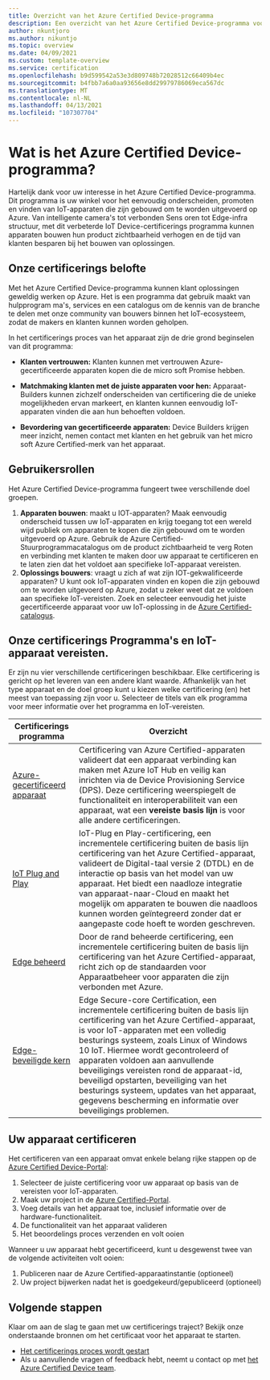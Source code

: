 ```yaml
---
title: Overzicht van het Azure Certified Device-programma
description: Een overzicht van het Azure Certified Device-programma voor onze partners en klanten. Gebruik deze bronnen om het certificaat voor het certificerings proces van het apparaat te starten. Ontdek hoe u uw apparaat kunt certificeren, van IoT-apparaat vereisten voor het publiceren van uw apparaat.
author: nkuntjoro
ms.author: nikuntjo
ms.topic: overview
ms.date: 04/09/2021
ms.custom: template-overview
ms.service: certification
ms.openlocfilehash: b9d599542a53e3d809748b72028512c66409b4ec
ms.sourcegitcommit: b4fbb7a6a0aa93656e8dd29979786069eca567dc
ms.translationtype: MT
ms.contentlocale: nl-NL
ms.lasthandoff: 04/13/2021
ms.locfileid: "107307704"
---
```

# <a name="what-is-the-azure-certified-device-program"></a>Wat is het Azure Certified Device-programma?

Hartelijk dank voor uw interesse in het Azure Certified Device-programma. Dit programma is uw winkel voor het eenvoudig onderscheiden, promoten en vinden van IoT-apparaten die zijn gebouwd om te worden uitgevoerd op Azure. Van intelligente camera's tot verbonden Sens oren tot Edge-infra structuur, met dit verbeterde IoT Device-certificerings programma kunnen apparaten bouwen hun product zichtbaarheid verhogen en de tijd van klanten besparen bij het bouwen van oplossingen.

## <a name="our-certification-promise"></a>Onze certificerings belofte

Met het Azure Certified Device-programma kunnen klant oplossingen geweldig werken op Azure. Het is een programma dat gebruik maakt van hulpprogram ma's, services en een catalogus om de kennis van de branche te delen met onze community van bouwers binnen het IoT-ecosysteem, zodat de makers en klanten kunnen worden geholpen.

In het certificerings proces van het apparaat zijn de drie grond beginselen van dit programma:

- **Klanten vertrouwen:** Klanten kunnen met vertrouwen Azure-gecertificeerde apparaten kopen die de micro soft Promise hebben.

- **Matchmaking klanten met de juiste apparaten voor hen:** Apparaat-Builders kunnen zichzelf onderscheiden van certificering die de unieke mogelijkheden ervan markeert, en klanten kunnen eenvoudig IoT-apparaten vinden die aan hun behoeften voldoen.

- **Bevordering van gecertificeerde apparaten:** Device Builders krijgen meer inzicht, nemen contact met klanten en het gebruik van het micro soft Azure Certified-merk van het apparaat.

## <a name="user-roles"></a>Gebruikersrollen

Het Azure Certified Device-programma fungeert twee verschillende doel groepen.

1. **Apparaten bouwen**: maakt u IOT-apparaten? Maak eenvoudig onderscheid tussen uw IoT-apparaten en krijg toegang tot een wereld wijd publiek om apparaten te kopen die zijn gebouwd om te worden uitgevoerd op Azure. Gebruik de Azure Certified-Stuurprogrammacatalogus om de product zichtbaarheid te verg Roten en verbinding met klanten te maken door uw apparaat te certificeren en te laten zien dat het voldoet aan specifieke IoT-apparaat vereisten.
1.  **Oplossings bouwers**: vraagt u zich af wat zijn IOT-gekwalificeerde apparaten? U kunt ook IoT-apparaten vinden en kopen die zijn gebouwd om te worden uitgevoerd op Azure, zodat u zeker weet dat ze voldoen aan specifieke IoT-vereisten. Zoek en selecteer eenvoudig het juiste gecertificeerde apparaat voor uw IoT-oplossing in de [Azure Certified-catalogus](https://devicecatalog.azure.com/).

## <a name="our-certification-programs-and-iot-device-requirements"></a>Onze certificerings Programma's en IoT-apparaat vereisten.

Er zijn nu vier verschillende certificeringen beschikbaar. Elke certificering is gericht op het leveren van een andere klant waarde. Afhankelijk van het type apparaat en de doel groep kunt u kiezen welke certificering (en) het meest van toepassing zijn voor u. Selecteer de titels van elk programma voor meer informatie over het programma en IoT-vereisten.

| Certificerings programma         |  Overzicht                      |
------------------------------|-------------------------------------------------|
| [Azure-gecertificeerd apparaat](program-requirements-azure-certified-device.md)          | Certificering van Azure Certified-apparaten valideert dat een apparaat verbinding kan maken met Azure IoT Hub en veilig kan inrichten via de Device Provisioning Service (DPS). Deze certificering weerspiegelt de functionaliteit en interoperabiliteit van een apparaat, wat een **vereiste basis lijn** is voor alle andere certificeringen.          |
| [IoT Plug and Play](program-requirements-pnp.md) | IoT-Plug en Play-certificering, een incrementele certificering buiten de basis lijn certificering van het Azure Certified-apparaat, valideert de Digital-taal versie 2 (DTDL) en de interactie op basis van het model van uw apparaat. Het biedt een naadloze integratie van apparaat-naar-Cloud en maakt het mogelijk om apparaten te bouwen die naadloos kunnen worden geïntegreerd zonder dat er aangepaste code hoeft te worden geschreven.  |
| [Edge beheerd](program-requirements-edge-managed.md) | Door de rand beheerde certificering, een incrementele certificering buiten de basis lijn certificering van het Azure Certified-apparaat, richt zich op de standaarden voor Apparaatbeheer voor apparaten die zijn verbonden met Azure.  |
| [Edge-beveiligde kern](program-requirements-edge-secured-core.md)                             | Edge Secure-core Certification, een incrementele certificering buiten de basis lijn certificering van het Azure Certified-apparaat, is voor IoT-apparaten met een volledig besturings systeem, zoals Linux of Windows 10 IoT. Hiermee wordt gecontroleerd of apparaten voldoen aan aanvullende beveiligings vereisten rond de apparaat-id, beveiligd opstarten, beveiliging van het besturings systeem, updates van het apparaat, gegevens bescherming en informatie over beveiligings problemen. |

## <a name="how-to-certify-your-device"></a>Uw apparaat certificeren

Het certificeren van een apparaat omvat enkele belang rijke stappen op de [Azure Certified Device-Portal](https://certify.azure.com):

1. Selecteer de juiste certificering voor uw apparaat op basis van de vereisten voor IoT-apparaten.
1. Maak uw project in de [Azure Certified-Portal](https://certify.azure.com).
1. Voeg details van het apparaat toe, inclusief informatie over de hardware-functionaliteit.
1. De functionaliteit van het apparaat valideren
1. Het beoordelings proces verzenden en volt ooien

Wanneer u uw apparaat hebt gecertificeerd, kunt u desgewenst twee van de volgende activiteiten volt ooien:

1. Publiceren naar de Azure Certified-apparaatinstantie (optioneel)
1. Uw project bijwerken nadat het is goedgekeurd/gepubliceerd (optioneel)

## <a name="next-steps"></a>Volgende stappen

Klaar om aan de slag te gaan met uw certificerings traject? Bekijk onze onderstaande bronnen om het certificaat voor het apparaat te starten.

- [Het certificerings proces wordt gestart](tutorial-00-selecting-your-certification.md)
- Als u aanvullende vragen of feedback hebt, neemt u contact op met [het Azure Certified Device team](mailto:iotcert@microsoft.com).
